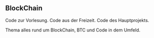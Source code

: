 ## BlockChain

Code zur Vorlesung. 
Code aus der Freizeit.
Code des Hauptprojekts. 

Thema alles rund um BlockChain, BTC und Code in dem Umfeld. 
